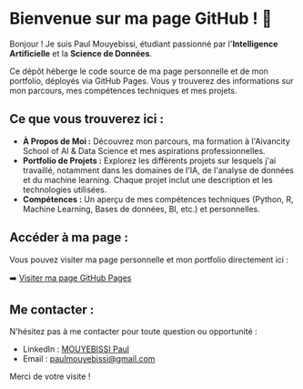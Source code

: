 # Bienvenue sur ma page GitHub ! 👋

Bonjour ! Je suis Paul Mouyebissi, étudiant passionné par l'**Intelligence Artificielle** et la **Science de Données**.

Ce dépôt héberge le code source de ma page personnelle et de mon portfolio, déployés via GitHub Pages. Vous y trouverez des informations sur mon parcours, mes compétences techniques et mes projets.

## Ce que vous trouverez ici :

* **À Propos de Moi :** Découvrez mon parcours, ma formation à l'Aivancity School of AI & Data Science et mes aspirations professionnelles.
* **Portfolio de Projets :** Explorez les différents projets sur lesquels j'ai travaillé, notamment dans les domaines de l'IA, de l'analyse de données et du machine learning. Chaque projet inclut une description et les technologies utilisées.
* **Compétences :** Un aperçu de mes compétences techniques (Python, R, Machine Learning, Bases de données, BI, etc.) et personnelles.

## Accéder à ma page :

Vous pouvez visiter ma page personnelle et mon portfolio directement ici :

➡️ [Visiter ma page GitHub Pages](https://derfoj.github.io/paulmouyebissi.github.io/)


## Me contacter :

N'hésitez pas à me contacter pour toute question ou opportunité :

* LinkedIn : [MOUYEBISSI Paul](https://www.linkedin.com/in/mouyebissi-paul-655122285/)
* Email : [paulmouyebissi@gmail.com](mailto:paulmouyebissi@gmail.com)


Merci de votre visite !

